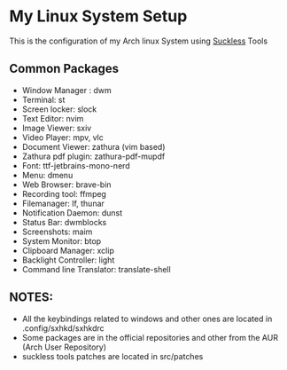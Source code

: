 # My Linux System Setup

This is the configuration of my Arch linux System using [Suckless](https://suckless.org/) Tools

## Common Packages
- Window Manager : dwm
- Terminal: st
- Screen locker: slock
- Text Editor: nvim
- Image Viewer: sxiv
- Video Player: mpv, vlc
- Document Viewer: zathura (vim based)
- Zathura pdf plugin: zathura-pdf-mupdf
- Font: ttf-jetbrains-mono-nerd
- Menu: dmenu 
- Web Browser: brave-bin 
- Recording tool: ffmpeg
- Filemanager: lf, thunar
- Notification Daemon: dunst
- Status Bar: dwmblocks
- Screenshots: maim
- System Monitor: btop
- Clipboard Manager: xclip
- Backlight Controller: light
- Command line Translator: translate-shell


## NOTES:
- All the keybindings related to windows and other ones are located in .config/sxhkd/sxhkdrc
- Some packages are in the official repositories and other from the AUR (Arch User Repository)
- suckless tools patches are located in src/patches
